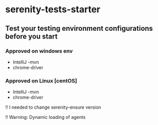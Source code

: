 # serenity-tests-starter

## Test your testing environment configurations before you start

### Approved on windows env
* IntelliJ -mvn
* chrome-driver
### Approved on Linux [centOS] 
* IntelliJ -mvn
* chrome-driver
  
!! I needed to change serenity-ensure version

!! Warning: Dynamic loading of agents
